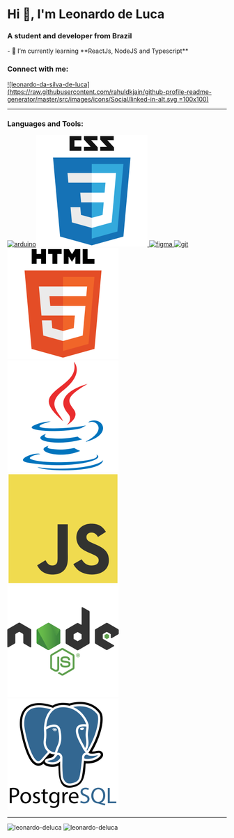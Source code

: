 Hi 👋, I'm Leonardo de Luca
===========================

### A student and developer from Brazil

  

\- 🌱 I’m currently learning \*\*ReactJs, NodeJS and Typescript\*\*

  

### Connect with me:

[![leonardo-da-silva-de-luca](https://raw.githubusercontent.com/rahuldkjain/github-profile-readme-generator/master/src/images/icons/Social/linked-in-alt.svg =100x100)](https://linkedin.com/in/leonardo-da-silva-de-luca)

  

* * *

  

### Languages and Tools:

 [![arduino](https://www.cdnlogo.com/logos/a/22/arduino.svg)](https://www.arduino.cc/)[![css3](https://raw.githubusercontent.com/devicons/devicon/master/icons/css3/css3-original-wordmark.svg) ](https://www.w3schools.com/css/)[![figma](https://www.vectorlogo.zone/logos/figma/figma-icon.svg) ](https://www.figma.com/)[![git](https://www.vectorlogo.zone/logos/git-scm/git-scm-icon.svg) ](https://git-scm.com/)[![html5](https://raw.githubusercontent.com/devicons/devicon/master/icons/html5/html5-original-wordmark.svg) ](https://www.w3.org/html/)[![java](https://raw.githubusercontent.com/devicons/devicon/master/icons/java/java-original.svg) ](https://www.java.com)[![javascript](https://raw.githubusercontent.com/devicons/devicon/master/icons/javascript/javascript-original.svg) ](https://developer.mozilla.org/en-US/docs/Web/JavaScript)[![nodejs](https://raw.githubusercontent.com/devicons/devicon/master/icons/nodejs/nodejs-original-wordmark.svg) ](https://nodejs.org)[![postgresql](https://raw.githubusercontent.com/devicons/devicon/master/icons/postgresql/postgresql-original-wordmark.svg)](https://www.postgresql.org)

  

* * *

  

![leonardo-deluca](https://github-readme-stats.vercel.app/api/top-langs?username=leonardo-deluca&show_icons=true&theme=synthwave&locale=en&layout=compact) ![leonardo-deluca](https://github-readme-stats.vercel.app/api?username=leonardo-deluca&show_icons=true&theme=synthwave&locale=en)

